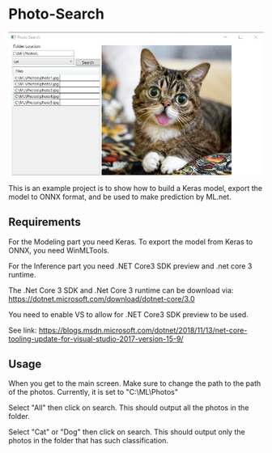 # Photo-Search

![ScreenShot](userinterface.jpg)

This is an example project is to show how to build a Keras model, export the model to ONNX format, and be used to make prediction by ML.net.

## Requirements
For the Modeling part you need Keras.  To export the model from Keras to ONNX, you need WinMLTools.

For the Inference part you need .NET Core3 SDK preview and .net core 3 runtime.  

The .Net Core 3 SDK and .Net Core 3 runtime can be download via: https://dotnet.microsoft.com/download/dotnet-core/3.0

You need to enable VS to allow for .NET Core3 SDK preview to be used.  

See link: https://blogs.msdn.microsoft.com/dotnet/2018/11/13/net-core-tooling-update-for-visual-studio-2017-version-15-9/

## Usage
When you get to the main screen.  Make sure to change the path to the path of the photos.  Currently, it is set to "C:\ML\Photos\"

Select "All" then click on search.  This should output all the photos in the folder.  

Select "Cat" or "Dog" then click on search.  This should output only the photos in the folder that has such classification.
